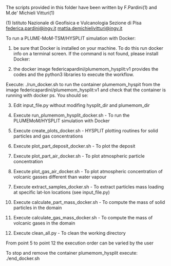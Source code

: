 The scripts provided in this folder have been written by F.Pardini(1) and M.de' Michieli Vitturi(1)

(1) Istituto Nazionale di Geofisica e Vulcanologia
    Sezione di Pisa
    federica.pardini@ingv.it
    mattia.demichielivitturi@ingv.it

To run a PLUME-MoM-TSM/HYSPLIT simulation with Docker:

1) be sure that Docker is installed on your machine. To do this run docker info on a terminal screen. If the command is not found, please install Docker:

2) the docker image federicapardini/plumemom_hysplit:v1 provides the codes and the python3 libraries to execute the workflow. 

Execute: ./run_docker.sh to run the container plumemom_hyspit from the image federicapardini/plumemom_hysplit:v1 and check that the container is running with docker ps. You should se:

3) Edit input_file.py without modifing hysplit_dir and plumemom_dir

4) Execute run_plumemom_hysplit_docker.sh   - To run the PLUMEMoM/HYSPLIT simulation with Docker

5) Execute create_plots_docker.sh           - HYSPLIT plotting routines for solid particles and gas concentrations

6) Execute plot_part_deposit_docker.sh       - To plot the deposit 

7) Execute plot_part_air_docker.sh           - To plot atmospheric particle concentration

8) Execute plot_gas_air_docker.sh            - To plot atmospheric concentration of volcanic gasses different than water vapour

7. Execute extract_samples_docker.sh        - To extract particles mass loading at specific lat-lon locations (see input_file.py)

10) Execute calculate_part_mass_docker.sh    - To compute the mass of solid particles in the domain 

11) Execute calculate_gas_mass_docker.sh     - To compute the mass of volcanic gases in the domain

12) Execute clean_all.py                      - To clean the working directory

From point 5 to point 12 the execution order can be varied by the user

To stop and remove the container plumemom_hysplit execute: ./end_docker.sh 


 


